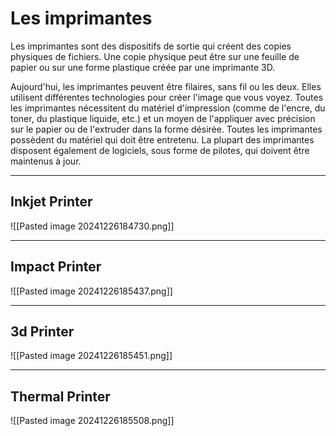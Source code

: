 
# Les imprimantes  

Les imprimantes sont des dispositifs de sortie qui créent des copies physiques de fichiers. Une copie physique peut être sur une feuille de papier ou sur une forme plastique créée par une imprimante 3D.

Aujourd'hui, les imprimantes peuvent être filaires, sans fil ou les deux. Elles utilisent différentes technologies pour créer l'image que vous voyez. Toutes les imprimantes nécessitent du matériel d'impression (comme de l'encre, du toner, du plastique liquide, etc.) et un moyen de l'appliquer avec précision sur le papier ou de l'extruder dans la forme désirée. Toutes les imprimantes possèdent du matériel qui doit être entretenu. La plupart des imprimantes disposent également de logiciels, sous forme de pilotes, qui doivent être maintenus à jour.


----

## Inkjet Printer

![[Pasted image 20241226184730.png]]


----

## Impact Printer

![[Pasted image 20241226185437.png]]


-----

## 3d Printer

![[Pasted image 20241226185451.png]]

----

## Thermal Printer

![[Pasted image 20241226185508.png]]

